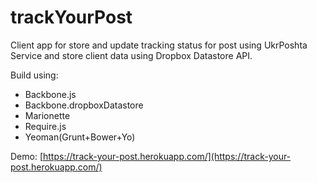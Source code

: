 trackYourPost
=============

Client app for store and update tracking status for post using UkrPoshta Service and store client data using Dropbox Datastore API.

Build using:
- Backbone.js
- Backbone.dropboxDatastore
- Marionette
- Require.js
- Yeoman(Grunt+Bower+Yo)

Demo: [https://track-your-post.herokuapp.com/](https://track-your-post.herokuapp.com/)

